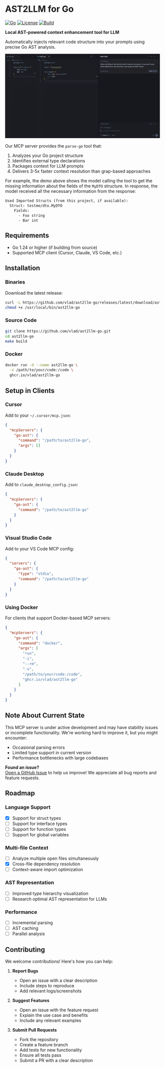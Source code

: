 # AST2LLM for Go 

[![Go](https://img.shields.io/badge/Go-1.24+-00ADD8?logo=go)](LICENSE) [![License](https://img.shields.io/badge/License-Apache-blue.svg)](LICENSE) [![Build](https://img.shields.io/badge/Build-Passing-brightgreen)](LICENSE)

**Local AST-powered context enhancement tool for LLM**  

Automatically injects relevant code structure into your prompts using precise Go AST analysis.

![Demo](assets/demo.gif)

Our MCP server provides the `parse-go` tool that:

1. Analyzes your Go project structure
2. Identifies external type declarations
3. Packages context for LLM prompts
4. Delivers 3-5x faster context resolution than grap-based approaches

For example, the demo above shows the model calling the tool to get the missing information about the fields of the `MyDTO` structure. In response, the model received all the necessary information from the response:

```
Used Imported Structs (from this project, if available):
  Struct: testme/dto.MyDTO
    Fields:
      - Foo string
      - Bar int
```

## Requirements

- Go 1.24 or higher (if building from source)
- Supported MCP client (Cursor, Claude, VS Code, etc.)

## Installation

### Binaries

Download the latest release:

```bash
curl -L https://github.com/vlad/ast2llm-go/releases/latest/download/ast2llm-go -o /usr/local/bin/ast2llm-go
chmod +x /usr/local/bin/ast2llm-go
```

### Source Code

```bash
git clone https://github.com/vlad/ast2llm-go.git
cd ast2llm-go
make build
```

### Docker

```bash
docker run -d --name ast2llm-go \
  -v /path/to/your/code:/code \
  ghcr.io/vlad/ast2llm-go
```

## Setup in Clients

### Cursor

Add to your `~/.cursor/mcp.json`:

```json
{
  "mcpServers": {
    "go-ast": {
      "command": "/path/to/ast2llm-go",
      "args": []
    }
  }  
}
```

### Claude Desktop

Add to `claude_desktop_config.json`:

```json
{
  "mcpServers": {
    "go-ast": {
      "command": "/path/to/ast2llm-go"
    }
  }
}
```

### Visual Studio Code

Add to your VS Code MCP config:

```json
{
  "servers": {
    "go-ast": {
      "type": "stdio",
      "command": "/path/to/ast2llm-go"
    }
  }
}
```

### Using Docker

For clients that support Docker-based MCP servers:

```json
{
  "mcpServers": {
    "go-ast": {
      "command": "docker",
      "args": [
        "run",
        "-i",
        "--rm",
        "-v",
        "/path/to/your/code:/code",
        "ghcr.io/vlad/ast2llm-go"
      ]
    }
  }
}
```

## Note About Current State
This MCP server is under active development and may have stability issues or incomplete functionality. We're working hard to improve it, but you might encounter:

- Occasional parsing errors
- Limited type support in current version
- Performance bottlenecks with large codebases

**Found an issue?**  
[Open a GitHub Issue](https://github.com/vprud/ast2llm-go/issues/new) to help us improve! We appreciate all bug reports and feature requests.

## Roadmap

### Language Support
- [x] Support for struct types
- [ ] Support for interface types
- [ ] Support for function types
- [ ] Support for global variables

### Multi-file Context
- [ ] Analyze multiple open files simultaneously
- [x] Cross-file dependency resolution
- [ ] Context-aware import optimization

### AST Representation
- [ ] Improved type hierarchy visualization
- [ ] Research optimal AST representation for LLMs

### Performance
- [ ] Incremental parsing
- [ ] AST caching
- [ ] Parallel analysis

## Contributing

We welcome contributions! Here's how you can help:

1. **Report Bugs**
   - Open an issue with a clear description
   - Include steps to reproduce
   - Add relevant logs/screenshots

2. **Suggest Features**
   - Open an issue with the feature request
   - Explain the use case and benefits
   - Include any relevant examples

3. **Submit Pull Requests**
   - Fork the repository
   - Create a feature branch
   - Add tests for new functionality
   - Ensure all tests pass
   - Submit a PR with a clear description
